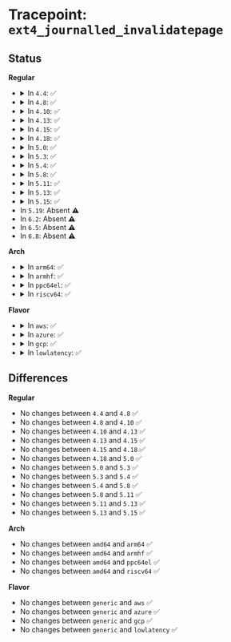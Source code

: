 # Tracepoint: <code>ext4_journalled_invalidatepage</code>

## Status
<b>Regular</b>
<ul>
<li>
<details>
<summary>In <code>4.4</code>: ✅</summary>

Event:

```c
struct trace_event_raw_ext4_invalidatepage_op {
    struct trace_entry ent;
    dev_t dev;
    ino_t ino;
    long unsigned int index;
    unsigned int offset;
    unsigned int length;
    char __data[0];
};
```
Function:

```c
void trace_event_raw_event_ext4_invalidatepage_op(void *__data, struct page *page, unsigned int offset, unsigned int length);
```
</details>
</li>
<li>
<details>
<summary>In <code>4.8</code>: ✅</summary>

Event:

```c
struct trace_event_raw_ext4_invalidatepage_op {
    struct trace_entry ent;
    dev_t dev;
    ino_t ino;
    long unsigned int index;
    unsigned int offset;
    unsigned int length;
    char __data[0];
};
```
Function:

```c
void trace_event_raw_event_ext4_invalidatepage_op(void *__data, struct page *page, unsigned int offset, unsigned int length);
```
</details>
</li>
<li>
<details>
<summary>In <code>4.10</code>: ✅</summary>

Event:

```c
struct trace_event_raw_ext4_invalidatepage_op {
    struct trace_entry ent;
    dev_t dev;
    ino_t ino;
    long unsigned int index;
    unsigned int offset;
    unsigned int length;
    char __data[0];
};
```
Function:

```c
void trace_event_raw_event_ext4_invalidatepage_op(void *__data, struct page *page, unsigned int offset, unsigned int length);
```
</details>
</li>
<li>
<details>
<summary>In <code>4.13</code>: ✅</summary>

Event:

```c
struct trace_event_raw_ext4_invalidatepage_op {
    struct trace_entry ent;
    dev_t dev;
    ino_t ino;
    long unsigned int index;
    unsigned int offset;
    unsigned int length;
    char __data[0];
};
```
Function:

```c
void trace_event_raw_event_ext4_invalidatepage_op(void *__data, struct page *page, unsigned int offset, unsigned int length);
```
</details>
</li>
<li>
<details>
<summary>In <code>4.15</code>: ✅</summary>

Event:

```c
struct trace_event_raw_ext4_invalidatepage_op {
    struct trace_entry ent;
    dev_t dev;
    ino_t ino;
    long unsigned int index;
    unsigned int offset;
    unsigned int length;
    char __data[0];
};
```
Function:

```c
void trace_event_raw_event_ext4_invalidatepage_op(void *__data, struct page *page, unsigned int offset, unsigned int length);
```
</details>
</li>
<li>
<details>
<summary>In <code>4.18</code>: ✅</summary>

Event:

```c
struct trace_event_raw_ext4_invalidatepage_op {
    struct trace_entry ent;
    dev_t dev;
    ino_t ino;
    long unsigned int index;
    unsigned int offset;
    unsigned int length;
    char __data[0];
};
```
Function:

```c
void trace_event_raw_event_ext4_invalidatepage_op(void *__data, struct page *page, unsigned int offset, unsigned int length);
```
</details>
</li>
<li>
<details>
<summary>In <code>5.0</code>: ✅</summary>

Event:

```c
struct trace_event_raw_ext4_invalidatepage_op {
    struct trace_entry ent;
    dev_t dev;
    ino_t ino;
    long unsigned int index;
    unsigned int offset;
    unsigned int length;
    char __data[0];
};
```
Function:

```c
void trace_event_raw_event_ext4_invalidatepage_op(void *__data, struct page *page, unsigned int offset, unsigned int length);
```
</details>
</li>
<li>
<details>
<summary>In <code>5.3</code>: ✅</summary>

Event:

```c
struct trace_event_raw_ext4_invalidatepage_op {
    struct trace_entry ent;
    dev_t dev;
    ino_t ino;
    long unsigned int index;
    unsigned int offset;
    unsigned int length;
    char __data[0];
};
```
Function:

```c
void trace_event_raw_event_ext4_invalidatepage_op(void *__data, struct page *page, unsigned int offset, unsigned int length);
```
</details>
</li>
<li>
<details>
<summary>In <code>5.4</code>: ✅</summary>

Event:

```c
struct trace_event_raw_ext4_invalidatepage_op {
    struct trace_entry ent;
    dev_t dev;
    ino_t ino;
    long unsigned int index;
    unsigned int offset;
    unsigned int length;
    char __data[0];
};
```
Function:

```c
void trace_event_raw_event_ext4_invalidatepage_op(void *__data, struct page *page, unsigned int offset, unsigned int length);
```
</details>
</li>
<li>
<details>
<summary>In <code>5.8</code>: ✅</summary>

Event:

```c
struct trace_event_raw_ext4_invalidatepage_op {
    struct trace_entry ent;
    dev_t dev;
    ino_t ino;
    long unsigned int index;
    unsigned int offset;
    unsigned int length;
    char __data[0];
};
```
Function:

```c
void trace_event_raw_event_ext4_invalidatepage_op(void *__data, struct page *page, unsigned int offset, unsigned int length);
```
</details>
</li>
<li>
<details>
<summary>In <code>5.11</code>: ✅</summary>

Event:

```c
struct trace_event_raw_ext4_invalidatepage_op {
    struct trace_entry ent;
    dev_t dev;
    ino_t ino;
    long unsigned int index;
    unsigned int offset;
    unsigned int length;
    char __data[0];
};
```
Function:

```c
void trace_event_raw_event_ext4_invalidatepage_op(void *__data, struct page *page, unsigned int offset, unsigned int length);
```
</details>
</li>
<li>
<details>
<summary>In <code>5.13</code>: ✅</summary>

Event:

```c
struct trace_event_raw_ext4_invalidatepage_op {
    struct trace_entry ent;
    dev_t dev;
    ino_t ino;
    long unsigned int index;
    unsigned int offset;
    unsigned int length;
    char __data[0];
};
```
Function:

```c
void trace_event_raw_event_ext4_invalidatepage_op(void *__data, struct page *page, unsigned int offset, unsigned int length);
```
</details>
</li>
<li>
<details>
<summary>In <code>5.15</code>: ✅</summary>

Event:

```c
struct trace_event_raw_ext4_invalidatepage_op {
    struct trace_entry ent;
    dev_t dev;
    ino_t ino;
    long unsigned int index;
    unsigned int offset;
    unsigned int length;
    char __data[0];
};
```
Function:

```c
void trace_event_raw_event_ext4_invalidatepage_op(void *__data, struct page *page, unsigned int offset, unsigned int length);
```
</details>
</li>
<li>
In <code>5.19</code>: Absent ⚠️
</li>
<li>
In <code>6.2</code>: Absent ⚠️
</li>
<li>
In <code>6.5</code>: Absent ⚠️
</li>
<li>
In <code>6.8</code>: Absent ⚠️
</li>
</ul>
<b>Arch</b>
<ul>
<li>
<details>
<summary>In <code>arm64</code>: ✅</summary>

Event:

```c
struct trace_event_raw_ext4_invalidatepage_op {
    struct trace_entry ent;
    dev_t dev;
    ino_t ino;
    long unsigned int index;
    unsigned int offset;
    unsigned int length;
    char __data[0];
};
```
Function:

```c
void trace_event_raw_event_ext4_invalidatepage_op(void *__data, struct page *page, unsigned int offset, unsigned int length);
```
</details>
</li>
<li>
<details>
<summary>In <code>armhf</code>: ✅</summary>

Event:

```c
struct trace_event_raw_ext4_invalidatepage_op {
    struct trace_entry ent;
    dev_t dev;
    ino_t ino;
    long unsigned int index;
    unsigned int offset;
    unsigned int length;
    char __data[0];
};
```
Function:

```c
void trace_event_raw_event_ext4_invalidatepage_op(void *__data, struct page *page, unsigned int offset, unsigned int length);
```
</details>
</li>
<li>
<details>
<summary>In <code>ppc64el</code>: ✅</summary>

Event:

```c
struct trace_event_raw_ext4_invalidatepage_op {
    struct trace_entry ent;
    dev_t dev;
    ino_t ino;
    long unsigned int index;
    unsigned int offset;
    unsigned int length;
    char __data[0];
};
```
Function:

```c
void trace_event_raw_event_ext4_invalidatepage_op(void *__data, struct page *page, unsigned int offset, unsigned int length);
```
</details>
</li>
<li>
<details>
<summary>In <code>riscv64</code>: ✅</summary>

Event:

```c
struct trace_event_raw_ext4_invalidatepage_op {
    struct trace_entry ent;
    dev_t dev;
    ino_t ino;
    long unsigned int index;
    unsigned int offset;
    unsigned int length;
    char __data[0];
};
```
Function:

```c
void trace_event_raw_event_ext4_invalidatepage_op(void *__data, struct page *page, unsigned int offset, unsigned int length);
```
</details>
</li>
</ul>
<b>Flavor</b>
<ul>
<li>
<details>
<summary>In <code>aws</code>: ✅</summary>

Event:

```c
struct trace_event_raw_ext4_invalidatepage_op {
    struct trace_entry ent;
    dev_t dev;
    ino_t ino;
    long unsigned int index;
    unsigned int offset;
    unsigned int length;
    char __data[0];
};
```
Function:

```c
void trace_event_raw_event_ext4_invalidatepage_op(void *__data, struct page *page, unsigned int offset, unsigned int length);
```
</details>
</li>
<li>
<details>
<summary>In <code>azure</code>: ✅</summary>

Event:

```c
struct trace_event_raw_ext4_invalidatepage_op {
    struct trace_entry ent;
    dev_t dev;
    ino_t ino;
    long unsigned int index;
    unsigned int offset;
    unsigned int length;
    char __data[0];
};
```
Function:

```c
void trace_event_raw_event_ext4_invalidatepage_op(void *__data, struct page *page, unsigned int offset, unsigned int length);
```
</details>
</li>
<li>
<details>
<summary>In <code>gcp</code>: ✅</summary>

Event:

```c
struct trace_event_raw_ext4_invalidatepage_op {
    struct trace_entry ent;
    dev_t dev;
    ino_t ino;
    long unsigned int index;
    unsigned int offset;
    unsigned int length;
    char __data[0];
};
```
Function:

```c
void trace_event_raw_event_ext4_invalidatepage_op(void *__data, struct page *page, unsigned int offset, unsigned int length);
```
</details>
</li>
<li>
<details>
<summary>In <code>lowlatency</code>: ✅</summary>

Event:

```c
struct trace_event_raw_ext4_invalidatepage_op {
    struct trace_entry ent;
    dev_t dev;
    ino_t ino;
    long unsigned int index;
    unsigned int offset;
    unsigned int length;
    char __data[0];
};
```
Function:

```c
void trace_event_raw_event_ext4_invalidatepage_op(void *__data, struct page *page, unsigned int offset, unsigned int length);
```
</details>
</li>
</ul>

## Differences
<b>Regular</b>
<ul>
<li>
No changes between <code>4.4</code> and <code>4.8</code> ✅
</li>
<li>
No changes between <code>4.8</code> and <code>4.10</code> ✅
</li>
<li>
No changes between <code>4.10</code> and <code>4.13</code> ✅
</li>
<li>
No changes between <code>4.13</code> and <code>4.15</code> ✅
</li>
<li>
No changes between <code>4.15</code> and <code>4.18</code> ✅
</li>
<li>
No changes between <code>4.18</code> and <code>5.0</code> ✅
</li>
<li>
No changes between <code>5.0</code> and <code>5.3</code> ✅
</li>
<li>
No changes between <code>5.3</code> and <code>5.4</code> ✅
</li>
<li>
No changes between <code>5.4</code> and <code>5.8</code> ✅
</li>
<li>
No changes between <code>5.8</code> and <code>5.11</code> ✅
</li>
<li>
No changes between <code>5.11</code> and <code>5.13</code> ✅
</li>
<li>
No changes between <code>5.13</code> and <code>5.15</code> ✅
</li>
</ul>
<b>Arch</b>
<ul>
<li>
No changes between <code>amd64</code> and <code>arm64</code> ✅
</li>
<li>
No changes between <code>amd64</code> and <code>armhf</code> ✅
</li>
<li>
No changes between <code>amd64</code> and <code>ppc64el</code> ✅
</li>
<li>
No changes between <code>amd64</code> and <code>riscv64</code> ✅
</li>
</ul>
<b>Flavor</b>
<ul>
<li>
No changes between <code>generic</code> and <code>aws</code> ✅
</li>
<li>
No changes between <code>generic</code> and <code>azure</code> ✅
</li>
<li>
No changes between <code>generic</code> and <code>gcp</code> ✅
</li>
<li>
No changes between <code>generic</code> and <code>lowlatency</code> ✅
</li>
</ul>
